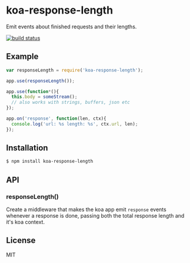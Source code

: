
# koa-response-length

  Emit events about finished requests and their lengths.

  [![build status](https://secure.travis-ci.org/segmentio/koa-response-length.png)](http://travis-ci.org/segmentio/koa-response-length)

## Example

```js
var responseLength = require('koa-response-length');

app.use(responseLength());

app.use(function*(){
  this.body = someStream();
  // also works with strings, buffers, json etc
});

app.on('response', function(len, ctx){
  console.log('url: %s length: %s', ctx.url, len);
});
```

## Installation

```bash
$ npm install koa-response-length
```

## API

### responseLength()

  Create a middleware that makes the koa app emit `response` events whenever a
  response is done, passing both the total response length and it's koa context.

## License

  MIT
